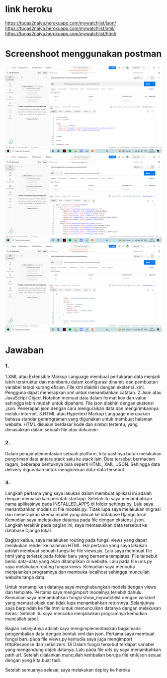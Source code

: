 # link heroku
https://tugas2naiya.herokuapp.com/mywatchlist/json/
https://tugas2naiya.herokuapp.com/mywatchlist/xml/
https://tugas2naiya.herokuapp.com/mywatchlist/html/

# Screenshoot menggunakan postman
![html_postman](/html_postman.png)
![xml_postman](/xml_postman.png)
![json_postman](/json_postman.png)

# Jawaban
### 1.
1.XML atau Extensible Markup Language membuat pertukaran data menjadi lebih terstruktur dan membantu dalam konfigurasi dinamis dan pembuatan variabel tetapi kurang efisien. File xml diakhiri dengan ekstensi .xml. Pengguna dapat menerapkan xml untuk menambahkan catatan.
2.Json atau JavaScript Object Notation memuat data dalam format key dan value sehingga lebih mudah untuk dipahami. File json diakhiri dengan ekstensi .json. Penerapan json dengan cara menguraikan data dan mengirimkannya melalui internet.
3.HTML atau Hypertext Markup Language merupakan bahasa standar pemrograman yang digunakan untuk membuat halaman website. HTML disusun berdasar kode dan simbol tertentu, yang dimasukkan dalam sebuah file atau dokumen.

### 2. 
Dalam pengimplementasian sebuah platform, kita pastinya butuh melakukan pengiriman data antara stack satu ke stack lain. Data tersebut bermacam ragam, beberapa bentuknya bisa seperti HTML, XML, JSON. Sehingga data delivery digunakan untuk mengirimkan data-data tersebut.

### 3.
Langkah pertama yang saya lakukan dalam membuat aplikasi ini adalah dengan memasukkan perintah startapp. Setelah itu saya menambahkan nama aplikasinya pada INSTALLED_APPS di folder settings.py. Lalu saya menambahkan models di file models.py. Tidak lupa saya melakukan migrasi dan menerapkan skema model yang dibuat ke database Django lokal. Kemudian saya meletakkan datanya pada file dengan ekstensi .json. Langkah terakhir pada bagian ini, saya memasukkan data tersebut ke database Django lokal.

Bagian kedua, saya melakukan routing pada fungsi views yang dapat melakukan render ke halaman HTML. Hal pertama yang saya lakukan adalah membuat sebuah fungsi ke file views.py.  Lalu saya membuat file html yang terletak pada folder baru yang bernama templates. File tersebut berisi data-data yang akan ditampilkan di website. Lalu pada file urls.py saya melakukan routing fungsi views. Kemudian saya mencoba menjalankan programnya dan membuka localhost sehingga muncullah website tanpa data.

Untuk menampilkan datanya saya menghubungkan models dengan views dan template. Pertama saya mengimport modelnya terlebih dahulu. Kemudian saya menambahkan fungsi show_mywatchlist dengan variabel yang memuat objek dan tidak lupa menambahkan returnnya. Selanjutnya saya berpindah ke file html untuk memunculkan datanya dengan melakukan iterasi. Setelah itu saya mencoba menjalankan programnya kemudian muncullah tabel.

Bagian selanjutnya adalah saya mengimplementasikan bagaimana pengembalian data dengan bentuk xml dan json. Pertama saya membuat fungsi baru pada file views.py kemudia saya juga mengimport HttpResponse dan serializers. Di Dalam fungsi tersebut terdapat variabel yang mengandung objek datanya. Lalu pada file urls.py saya menambahkan path url. Setelah dijalankan muncullah kembalian berupa file xml/json sesuai dengan yang kita buat tadi. 

Setelah semuanya selesai, saya melakukan deploy ke heroku.




